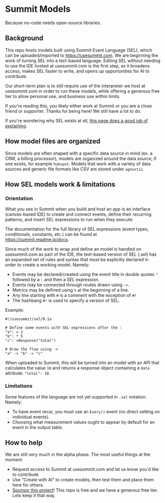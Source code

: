 # Summit Models
Because no-code needs open-source libraries.

## Background
This repo hosts models built using Summit Event Language (SEL), which can be uploaded/imported to https://usesummit.com.  We are beginning the work of turning SEL into a text-based language.  Editing SEL without needing to use the IDE hosted at usesummit.com is the first step, as it broadens access, makes SEL faster to write, and opens up opportunities for AI to contribute.

Our short-term plan is to still require use of the interpreter we host at usesummit.com in order to run these models, while offering a generous free tier to allow personal use, and business use within limits.

If you're reading this, you likely either work at Summit or you are a close friend or supporter.  Thanks for being here!  We still have a lot to do.

If you're wondering why SEL exists at all, [this page does a good job of explaining](https://summit.readme.io/docs/what-it-is-why).

## How model files are organized
Since models are often shaped with a specific data source in mind (ex. a CRM, a billing processor), models are organized around the data source, if one exists, for example `hubspot`.  Models that work with a variety of data sources and generic file formats like CSV are stored under `agnostic`.

## How SEL models work & limitations

### Orientation
What you see in Summit when you build and host an app is an interface (canvas-based IDE) to create and connect events, define their recurring patterns, and insert SEL expressions to run when they execute.

The documentation for the full library of SEL expressions (event types, conditionals, constants, etc.) can be found at https://summit.readme.io/docs.

Since much of the work to wrap and define an model is handled on usesummit.com as part of the IDE, the text-based version of SEL (.sel) has an expanded set of rules and syntax that must be explicitly declared in order to create a working model.  Namely:

- Events may be declared/created using the event title in double quotes `"` followed by a `:` and then a SEL expression.
- Events may be connected through routes drawn using `->`.
- Metrics may be defined using `%` at the beginning of a line.
- Any line starting with `#` is a comment with the exception of `#!`
- The hashbang `#!` is used to specify a version of SEL.

Example:

```
#!/usesummit/sel/0.1a

# Define some events with SEL expressions after the :
"a": = 2
"b": * 5
"c": =Response("total")

# Draw the flow using ->
"a" -> "b" -> "c"

```

When uploaded to Summit, this will be turned into an model with an API that calculates the value `10` and returns a response object containing a `data` attribute: `"total": 10`.

### Limitations
Some features of the language are not yet supported in `.sel` notation.  Namely:

- To have event recur, you must use an `Every()` event (no direct setting on individual events).
- Choosing what measurement values ought to appear by default for an event in the output table.

## How to help

We are still very much in the alpha phase.  The most useful things at the moment:

- Request access to Summit at usesummit.com and let us know you'd like to contribute
- Use "Create with AI" to create models, then test them and place them here for others.
- [Sponsor this project](https://github.com/sponsors/usesummit)!  This repo is free and we have a generous free tier.  Lets keep it that way.

